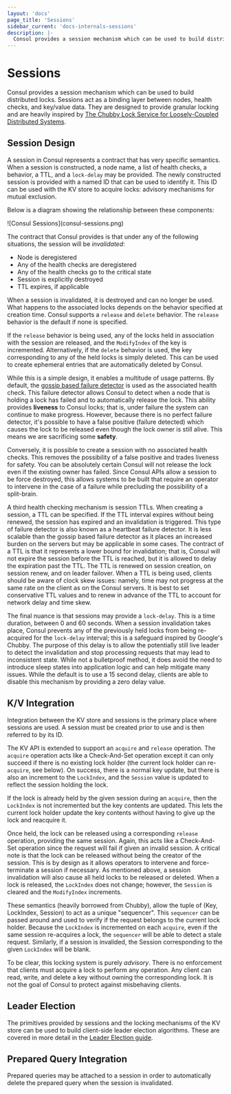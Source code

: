 ```yaml
---
layout: 'docs'
page_title: 'Sessions'
sidebar_current: 'docs-internals-sessions'
description: |-
  Consul provides a session mechanism which can be used to build distributed locks. Sessions act as a binding layer between nodes, health checks, and key/value data. They are designed to provide granular locking and are heavily inspired by The Chubby Lock Service for Loosely-Coupled Distributed Systems.
---
```


# Sessions

Consul provides a session mechanism which can be used to build distributed locks.
Sessions act as a binding layer between nodes, health checks, and key/value data.
They are designed to provide granular locking and are heavily inspired by
[The Chubby Lock Service for Loosely-Coupled Distributed Systems](http://research.google.com/archive/chubby.html).

## Session Design

A session in Consul represents a contract that has very specific semantics.
When a session is constructed, a node name, a list of health checks, a behavior,
a TTL, and a `lock-delay` may be provided. The newly constructed session is provided with
a named ID that can be used to identify it. This ID can be used with the KV
store to acquire locks: advisory mechanisms for mutual exclusion.

Below is a diagram showing the relationship between these components:

<div class="center">
![Consul Sessions](consul-sessions.png)
</div>

The contract that Consul provides is that under any of the following
situations, the session will be _invalidated_:

- Node is deregistered
- Any of the health checks are deregistered
- Any of the health checks go to the critical state
- Session is explicitly destroyed
- TTL expires, if applicable

When a session is invalidated, it is destroyed and can no longer
be used. What happens to the associated locks depends on the
behavior specified at creation time. Consul supports a `release`
and `delete` behavior. The `release` behavior is the default
if none is specified.

If the `release` behavior is being used, any of the locks held in
association with the session are released, and the `ModifyIndex` of
the key is incremented. Alternatively, if the `delete` behavior is
used, the key corresponding to any of the held locks is simply deleted.
This can be used to create ephemeral entries that are automatically
deleted by Consul.

While this is a simple design, it enables a multitude of usage
patterns. By default, the
[gossip based failure detector](/docs/internals/gossip.html)
is used as the associated health check. This failure detector allows
Consul to detect when a node that is holding a lock has failed and
to automatically release the lock. This ability provides **liveness** to
Consul locks; that is, under failure the system can continue to make
progress. However, because there is no perfect failure detector, it's possible
to have a false positive (failure detected) which causes the lock to
be released even though the lock owner is still alive. This means
we are sacrificing some **safety**.

Conversely, it is possible to create a session with no associated
health checks. This removes the possibility of a false positive
and trades liveness for safety. You can be absolutely certain Consul
will not release the lock even if the existing owner has failed.
Since Consul APIs allow a session to be force destroyed, this allows
systems to be built that require an operator to intervene in the
case of a failure while precluding the possibility of a split-brain.

A third health checking mechanism is session TTLs. When creating
a session, a TTL can be specified. If the TTL interval expires without
being renewed, the session has expired and an invalidation is triggered.
This type of failure detector is also known as a heartbeat failure detector.
It is less scalable than the gossip based failure detector as it places
an increased burden on the servers but may be applicable in some cases.
The contract of a TTL is that it represents a lower bound for invalidation;
that is, Consul will not expire the session before the TTL is reached, but it
is allowed to delay the expiration past the TTL. The TTL is renewed on
session creation, on session renew, and on leader failover. When a TTL
is being used, clients should be aware of clock skew issues: namely,
time may not progress at the same rate on the client as on the Consul servers.
It is best to set conservative TTL values and to renew in advance of the TTL
to account for network delay and time skew.

The final nuance is that sessions may provide a `lock-delay`. This
is a time duration, between 0 and 60 seconds. When a session invalidation
takes place, Consul prevents any of the previously held locks from
being re-acquired for the `lock-delay` interval; this is a safeguard
inspired by Google's Chubby. The purpose of this delay is to allow
the potentially still live leader to detect the invalidation and stop
processing requests that may lead to inconsistent state. While not a
bulletproof method, it does avoid the need to introduce sleep states
into application logic and can help mitigate many issues. While the
default is to use a 15 second delay, clients are able to disable this
mechanism by providing a zero delay value.

## K/V Integration

Integration between the KV store and sessions is the primary
place where sessions are used. A session must be created prior to use
and is then referred to by its ID.

The KV API is extended to support an `acquire` and `release` operation.
The `acquire` operation acts like a Check-And-Set operation except it
can only succeed if there is no existing lock holder (the current lock holder
can re-`acquire`, see below). On success, there is a normal key update, but
there is also an increment to the `LockIndex`, and the `Session` value is
updated to reflect the session holding the lock.

If the lock is already held by the given session during an `acquire`, then
the `LockIndex` is not incremented but the key contents are updated. This
lets the current lock holder update the key contents without having to give
up the lock and reacquire it.

Once held, the lock can be released using a corresponding `release` operation,
providing the same session. Again, this acts like a Check-And-Set operation
since the request will fail if given an invalid session. A critical note is
that the lock can be released without being the creator of the session.
This is by design as it allows operators to intervene and force-terminate
a session if necessary. As mentioned above, a session invalidation will also
cause all held locks to be released or deleted. When a lock is released, the `LockIndex`
does not change; however, the `Session` is cleared and the `ModifyIndex` increments.

These semantics (heavily borrowed from Chubby), allow the tuple of (Key, LockIndex, Session)
to act as a unique "sequencer". This `sequencer` can be passed around and used
to verify if the request belongs to the current lock holder. Because the `LockIndex`
is incremented on each `acquire`, even if the same session re-acquires a lock,
the `sequencer` will be able to detect a stale request. Similarly, if a session is
invalided, the Session corresponding to the given `LockIndex` will be blank.

To be clear, this locking system is purely _advisory_. There is no enforcement
that clients must acquire a lock to perform any operation. Any client can
read, write, and delete a key without owning the corresponding lock. It is not
the goal of Consul to protect against misbehaving clients.

## Leader Election

The primitives provided by sessions and the locking mechanisms of the KV
store can be used to build client-side leader election algorithms.
These are covered in more detail in the [Leader Election guide](https://learn.hashicorp.com/consul/developer-configuration/elections).

## Prepared Query Integration

Prepared queries may be attached to a session in order to automatically delete
the prepared query when the session is invalidated.

